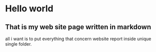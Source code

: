 # Hello world

## That is my web site page written in markdown

all i want is to put everything that concern website report inside unique single folder.
